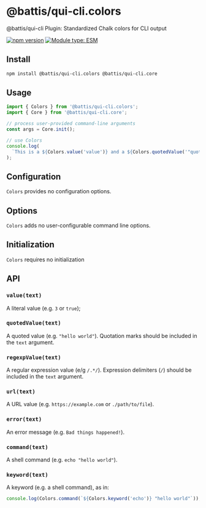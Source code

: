 # @battis/qui-cli.colors

@battis/qui-cli Plugin: Standardized Chalk colors for CLI output

[![npm version](https://badge.fury.io/js/@battis%2Fqui-cli.colors.svg)](https://badge.fury.io/js/@battis%2Fqui-cli.colors)
[![Module type: ESM](https://img.shields.io/badge/module%20type-esm-brightgreen)](https://nodejs.org/api/esm.html)

## Install

```sh
npm install @battis/qui-cli.colors @battis/qui-cli.core
```

## Usage

```ts
import { Colors } from '@battis/qui-cli.colors';
import { Core } from '@battis/qui-cli.core';

// process user-provided command-line arguments
const args = Core.init();

// use Colors
console.log(
  `This is a ${Colors.value('value')} and a ${Colors.quotedValue('"quoted value"')}.`
);
```

## Configuration

`Colors` provides no configuration options.

## Options

`Colors` adds no user-configurable command line options.

## Initialization

`Colors` requires no initialization

## API

### `value(text)`

A literal value (e.g. `3` or `true`);

### `quotedValue(text)`

A quoted value (e.g. `"hello world"`). Quotation marks should be included in the `text` argument.

### `regexpValue(text)`

A regular expression value (e/g `/.*/`). Expression delimiters (`/`) should be included in the `text` argument.

### `url(text)`

A URL value (e.g. `https://example.com` or `./path/to/file`).

### `error(text)`

An error message (e.g. `Bad things happened!`).

### `command(text)`

A shell command (e.g. `echo "hello world"`).

### `keyword(text)`

A keyword (e.g. a shell command), as in:

```ts
console.log(Colors.command(`${Colors.keyword('echo')} "hello world"`));
```

